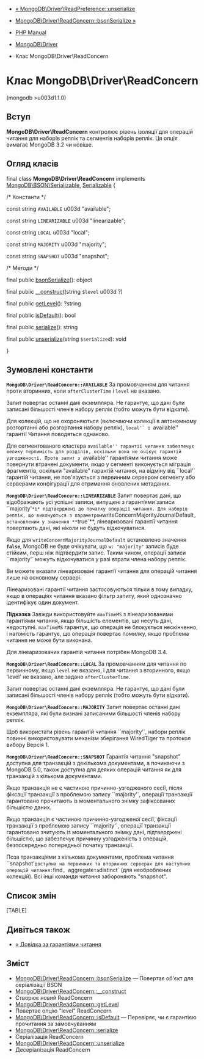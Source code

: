 - [«
MongoDB\Driver\ReadPreference::unserialize](mongodb-driver-readpreference.unserialize.md)
- [MongoDB\Driver\ReadConcern::bsonSerialize
»](mongodb-driver-readconcern.bsonserialize.md)

- [PHP Manual](index.md)
- [MongoDB\Driver](book.mongodb.md)
- Клас MongoDB\Driver\ReadConcern

# Клас MongoDB\Driver\ReadConcern

(mongodb \>u003d1.1.0)

## Вступ

**MongoDB\Driver\ReadConcern** контролює рівень ізоляції для
операцій читання для наборів реплік та сегментів наборів реплік. Ця опція
вимагає MongoDB 3.2 чи новіше.

## Огляд класів

final class **MongoDB\Driver\ReadConcern** implements
[MongoDB\BSON\Serializable](class.mongodb-bson-serializable.md),
[Serializable](class.serializable.md) {

/\* Константи \*/

const string `AVAILABLE` u003d "available";

const string `LINEARIZABLE` u003d "linearizable";

const string `LOCAL` u003d "local";

const string `MAJORITY` u003d "majority";

const string `SNAPSHOT` u003d "snapshot";

/\* Методи \*/

final public
[bsonSerialize](mongodb-driver-readconcern.bsonserialize.md)(): object

final public
[\_\_construct](mongodb-driver-readconcern.construct.md)(string
`$level` u003d ?)

final public [getLevel](mongodb-driver-readconcern.getlevel.md)():
?string

final public [isDefault](mongodb-driver-readconcern.isdefault.md)():
bool

final public [serialize](mongodb-driver-readconcern.serialize.md)():
string

final public
[unserialize](mongodb-driver-readconcern.unserialize.md)(string
`$serialized`): void

}

## Зумовлені константи

**`MongoDB\Driver\ReadConcern::AVAILABLE`**
За промовчанням для читання проти вторинних, коли `afterClusterTime` і
`level` не вказано.

Запит повертає останні дані екземпляра. Не гарантує, що
дані були записані більшості членів набору реплік (тобто можуть
бути відкати).

Для колекцій, що не охороняються (включаючи колекції в автономному розгортанні
або розгортання набору реплік), ``local'` і ``available'' гарантії
Читання поводяться однаково.

Для сегментованого кластера ``available'' гарантії читання
забезпечує велику терпимість для розділів, оскільки вона не очікує
гарантій узгодженості. Проте запит з ``available'' гарантіями
читання може повернути втрачені документи, якщо у сегменті виконується
міграція фрагментів, оскільки "available" гарантій читання, на відміну
від ``local'` гарантій читання, не пов'язується з первинним сервером
сегменту або серверами конфігурації для отримання оновлених
метаданих.

**`MongoDB\Driver\ReadConcern::LINEARIZABLE`**
Запит повертає дані, що відображають усі успішні записи,
випущені з гарантіями записи ``majority'` *і* підтверджені до початку
операції читання. Для наборів реплік, що виконуються з параметром
`writeConcernMajorityJournalDefault`, встановленим у значення
**`true`**, лінеаризовані гарантії читання повертають дані, які
ніколи не будуть відкочуватися.

Якщо для `writeConcernMajorityJournalDefault` встановлено значення
**`false`**, MongoDB не буде очікувати, що `w: "majority"` записів буде
стійким, перш ніж підтвердити запис. Таким чином, операції
записи ``majority'` можуть відкочуватися у разі втрати члена набору
реплік.

Ви можете вказати лінеаризовані гарантії читання для операцій читання
лише на основному сервері.

Лінеаризовані гарантії читання застосовуються тільки в тому випадку, якщо в
операціях читання вказано фільтр запиту, який однозначно
ідентифікує один документ.

**Підказка**
Завжди використовуйте `maxTimeMS` з лінеаризованими гарантіями читання, якщо
більшість елементів, що несуть дані, недоступні. `maxTimeMS`
гарантує, що операція не блокується нескінченно, і натомість
гарантує, що операція повертає помилку, якщо проблема читання не
може бути виконана.

Для лінеаризованих гарантій читання потрібен MongoDB 3.4.

**`MongoDB\Driver\ReadConcern::LOCAL`**
За промовчанням для читання по первинному, якщо `level` не вказано, і для
читання з вторинного, якщо 'level' не вказано, але задано
`afterClusterTime`.

Запит повертає останні дані екземпляра. Не гарантує, що
дані були записані більшості членів набору реплік (тобто можуть
бути відкати).

**`MongoDB\Driver\ReadConcern::MAJORITY`**
Запит повертає останні дані екземпляра, які були
визнані записаними більшості членів набору реплік.

Щоб використати рівень гарантій читання ``majority'`, набори реплік
повинні використовувати механізм зберігання WiredTiger та протокол вибору
Версія 1.

**`MongoDB\Driver\ReadConcern::SNAPSHOT`**
Гарантія читання "snapshot" доступна для транзакцій з декількома
документами, а починаючи з MongoDB 5.0, також доступна для деяких
операцій читання як для транзакцій з кількома документами.

Якщо транзакція не є частиною причинно-узгодженого сесії, після
фіксації транзакції з проблемою запису ``majority'`, операції транзакції
гарантовано прочитають із моментального знімку зафіксованих
більшістю даних.

Якщо транзакція є частиною причинно-узгодженої сесії,
фіксації транзакції з проблемою запису ``majority'`, операції транзакції
гарантовано зчитують із моментального знімку дані, підтверджені
більшістю, що забезпечує причинну узгодженість з операцій,
безпосередньо попередньої початку транзакції.

Поза транзакціями з кількома документами, проблема читання ``snapshot'`
доступна на первинних та вторинних серверах для наступних операцій
читання: `find`, `aggregate` та `distinct` (для необроблених колекцій).
Всі інші команди читання забороняють "snapshot".

## Список змін

[TABLE]

## Дивіться також

- [» Довідка за гарантіями
читання](https://www.mongodb.com/docs/manual/reference/read-concern/)

## Зміст

- [MongoDB\Driver\ReadConcern::bsonSerialize](mongodb-driver-readconcern.bsonserialize.md)
— Повертає об'єкт для серіалізації BSON
- [MongoDB\Driver\ReadConcern::\_\_construct](mongodb-driver-readconcern.construct.md)
- Створює новий ReadConcern
- [MongoDB\Driver\ReadConcern::getLevel](mongodb-driver-readconcern.getlevel.md)
- Повертає опцію "level" ReadConcern
- [MongoDB\Driver\ReadConcern::isDefault](mongodb-driver-readconcern.isdefault.md)
— Перевіряє, чи є гарантією прочитання за замовчуванням
- [MongoDB\Driver\ReadConcern::serialize](mongodb-driver-readconcern.serialize.md)
- Серіалізація ReadConcern
- [MongoDB\Driver\ReadConcern::unserialize](mongodb-driver-readconcern.unserialize.md)
- Десеріалізація ReadConcern
